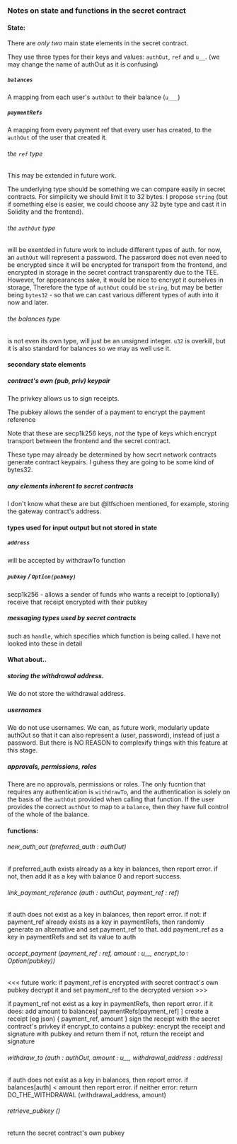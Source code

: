 ### Notes on state and functions in the secret contract

#### State:

There are *only two* main state elements in the secret contract.

They use three types for their keys and values: `authOut`, `ref` and `u__`.
(we may change the name of authOut as it is confusing)

##### `balances`
 A mapping from each user's `authOut` to their balance (`u___`)

##### `paymentRefs`
 A mapping from every payment ref that every user has created, to the `authOut` of the user that created it.

###### the `ref` type
 This may be extended in future work. 

 The underlying type should be something we can compare easily in secret contracts. For simpilcity we should limit it to 32 bytes. I propose `string` (but if something else is easier, we could choose any 32 byte type and cast it in Solidity and the frontend).

###### the `authOut` type
 will be exentded in future work to include different types of auth.
 for now, an `authOut` will represent a password. The password does not even need to be encrypted since it will be encrypted for transport from the frontend, and encrypted in storage in the secret contract transparently due to the TEE.
 However, for appearances sake, it would be nice to encrypt it ourselves in storage, 
 Therefore the type of `authOut` could be `string`, but may be better being `bytes32` - so that we can cast various different types of auth into it now and later.

###### the balances type
 is not even its own type, will just be an unsigned integer. `u32` is overkill, but it is also standard for balances so we may as well use it.


#### secondary state elements
  
##### contract's own (pub, priv) keypair
 The privkey allows us to sign receipts.

 The pubkey allows the sender of a payment to encrypt the payment reference

 Note that these are secp1k256 keys, *not* the type of keys which encrypt transport between the frontend and the secret contract.

 These type may already be determined by how secrt network contracts generate contract keypairs. I guhess they are going to be some kind of bytes32.

##### any elements inherent to secret contracts
 I don't know what these are but @ltfschoen mentioned, for example, storing the gateway contract's address.


#### types used for input output but not stored in state
 
##### `address`
 will be accepted  by withdrawTo function

##### `pubkey` / `Option(pubkey)`

secp1k256 - allows a sender of funds who wants a receipt to (optionally) receive that receipt encrypted with their pubkey

##### messaging types used by secret contracts
 such as `handle`, which specifies which function is being called.
 I have not looked into these in detail



#### What about..

##### storing the withdrawal address.
We do not store  the withdrawal address.

##### usernames
We do not use usernames. We can, as future work, modularly update authOut so that it can also represent a (user, password), instead of just a password. But there is NO REASON to complexify things with this feature at this stage.

##### approvals, permissions, roles
There are no approvals, permissions or roles.
The only fucntion that requires any authentication is `withdrawTo`, and the authentication is solely on the basis of the `authOut` provided when calling that function. If the user provides the correct `authOut` to map to a `balance`, then they have full control of the whole of the balance.


#### functions:

 ###### new_auth_out (preferred_auth : authOut)
 if preferred_auth exists already as a key in balances, then report error.
 if not, then add it as a key with balance 0 and report success.

 ###### link_payment_reference (auth : authOut, payment_ref : ref)
 if auth does not exist as a key in balances, then report error.
 if not: 
    if payment_ref already exists as a key in paymentRefs, then randomly generate an alternative and set payment_ref to that.
    add payment_ref as a key in paymentRefs and set its value to auth

 ###### accept_payment (payment_ref : ref, amount : u__, encrypt_to : Option(pubkey))
<<< future work: 
if payment_ref is encrypted with secret contract's own pubkey
    decrypt it and set payment_ref to the decrypted version >>>

if payment_ref not exist as a key in paymentRefs, then report error.
if it does:
    add amount to balances[ paymentRefs[payment_ref] ]
    create a receipt (eg json) { payment_ref, amount }
    sign the receipt with the secret contract's privkey
    if encrypt_to contains a pubkey:
        encrypt the receipt and signature with pubkey and return them
    if not,
        return the receipt and signature

 
 ###### withdraw_to (auth : authOut, amount : u__, withdrawal_address : address)
 if auth does not exist as a key in balances, then report error.
 if balances[auth] < amount then report error.
 if neither error:
    return DO_THE_WITHDRAWAL (withdrawal_address, amount)
   

 ###### retrieve_pubkey ()
 return the secret contract's own pubkey

